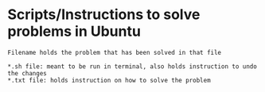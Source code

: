 # Scripts/Instructions to solve problems in Ubuntu

```
Filename holds the problem that has been solved in that file

*.sh file: meant to be run in terminal, also holds instruction to undo the changes
*.txt file: holds instruction on how to solve the problem
```
